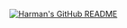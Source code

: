 [![Harman's GitHub README](https://api.harmansandhu.tech/?Wixieyy=harman-sandhu)](https://github.com/Harman-Sandhu/github-readme-generator)
